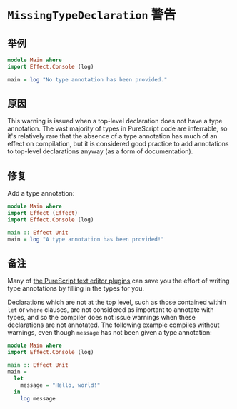 # `MissingTypeDeclaration` 警告

## 举例

```purescript
module Main where
import Effect.Console (log)

main = log "No type annotation has been provided."
```

## 原因

This warning is issued when a top-level declaration does not have a type annotation. The vast majority of types in PureScript code are inferrable, so it's relatively rare that the absence of a type annotation has much of an effect on compilation, but it is considered good practice to add annotations to top-level declarations anyway (as a form of documentation).

## 修复

Add a type annotation:

```purescript
module Main where
import Effect (Effect)
import Effect.Console (log)

main :: Effect Unit
main = log "A type annotation has been provided!"
```

## 备注

Many of [the PureScript text editor plugins](/ecosystem/Editor-and-tool-support.md) can save you the effort of writing type annotations by filling in the types for you.

Declarations which are not at the top level, such as those contained within `let` or `where` clauses, are not considered as important to annotate with types, and so the compiler does not issue warnings when these declarations are not annotated.  The following example compiles without warnings, even though `message` has not been given a type annotation:

```purescript
module Main where
import Effect.Console (log)

main :: Effect Unit
main =
  let
    message = "Hello, world!"
  in
    log message
```
